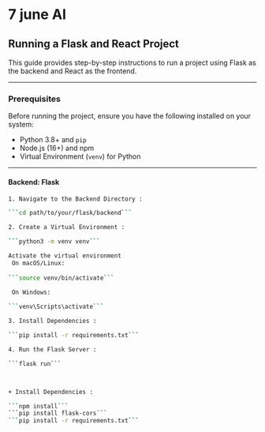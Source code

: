 # 7 june AI 

## Running a Flask and React Project

This guide provides step-by-step instructions to run a project using Flask as the backend and React as the frontend.

---

### Prerequisites
Before running the project, ensure you have the following installed on your system:

- Python 3.8+ and `pip`
- Node.js (16+) and npm 
- Virtual Environment (`venv`) for Python

---

#### Backend: Flask
```bash
1. Navigate to the Backend Directory :

```cd path/to/your/flask/backend```

2. Create a Virtual Environment :

```python3 -m venv venv```

Activate the virtual environment
 On macOS/Linux:
 
```source venv/bin/activate```

 On Windows:
 
```venv\Scripts\activate```

3. Install Dependencies :

```pip install -r requirements.txt```

4. Run the Flask Server :

```flask run```



+ Install Dependencies :

```npm install```
```pip install flask-cors```
```pip install -r requirements.txt```





